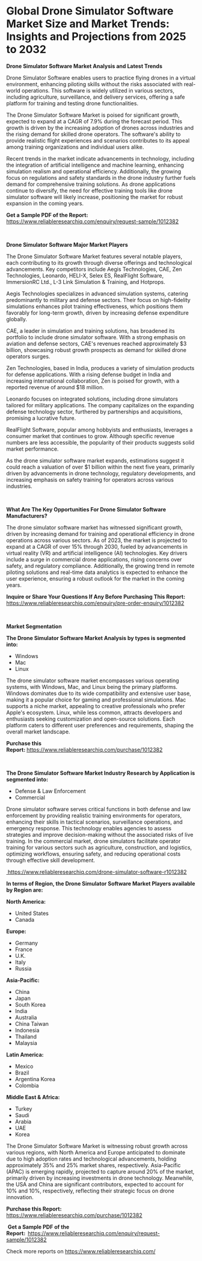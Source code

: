 <p><h1>Global Drone Simulator Software Market Size and Market Trends: Insights and Projections from 2025 to 2032</h1></p><p><strong>Drone Simulator Software Market Analysis and Latest Trends</strong></p>
<p><p>Drone Simulator Software enables users to practice flying drones in a virtual environment, enhancing piloting skills without the risks associated with real-world operations. This software is widely utilized in various sectors, including agriculture, surveillance, and delivery services, offering a safe platform for training and testing drone functionalities.</p><p>The Drone Simulator Software Market is poised for significant growth, expected to expand at a CAGR of 7.9% during the forecast period. This growth is driven by the increasing adoption of drones across industries and the rising demand for skilled drone operators. The software's ability to provide realistic flight experiences and scenarios contributes to its appeal among training organizations and individual users alike.</p><p>Recent trends in the market indicate advancements in technology, including the integration of artificial intelligence and machine learning, enhancing simulation realism and operational efficiency. Additionally, the growing focus on regulations and safety standards in the drone industry further fuels demand for comprehensive training solutions. As drone applications continue to diversify, the need for effective training tools like drone simulator software will likely increase, positioning the market for robust expansion in the coming years.</p></p>
<p><strong>Get a Sample PDF of the Report:&nbsp;</strong> <a href="https://www.reliableresearchiq.com/enquiry/request-sample/1012382?utm_campaign=2310&utm_medium=2&utm_source=Github&utm_content=ia&utm_term=06032025&utm_id=drone-simulator-software">https://www.reliableresearchiq.com/enquiry/request-sample/1012382</a></p>
<p>&nbsp;</p>
<p><strong>Drone Simulator Software Major Market Players</strong></p>
<p><p>The Drone Simulator Software Market features several notable players, each contributing to its growth through diverse offerings and technological advancements. Key competitors include Aegis Technologies, CAE, Zen Technologies, Leonardo, HELI-X, Selex ES, RealFlight Software, ImmersionRC Ltd., L-3 Link Simulation & Training, and Hotprops.</p><p>Aegis Technologies specializes in advanced simulation systems, catering predominantly to military and defense sectors. Their focus on high-fidelity simulations enhances pilot training effectiveness, which positions them favorably for long-term growth, driven by increasing defense expenditure globally.</p><p>CAE, a leader in simulation and training solutions, has broadened its portfolio to include drone simulator software. With a strong emphasis on aviation and defense sectors, CAE's revenues reached approximately $3 billion, showcasing robust growth prospects as demand for skilled drone operators surges.</p><p>Zen Technologies, based in India, produces a variety of simulation products for defense applications. With a rising defense budget in India and increasing international collaboration, Zen is poised for growth, with a reported revenue of around $18 million. </p><p>Leonardo focuses on integrated solutions, including drone simulators tailored for military applications. The company capitalizes on the expanding defense technology sector, furthered by partnerships and acquisitions, promising a lucrative future.</p><p>RealFlight Software, popular among hobbyists and enthusiasts, leverages a consumer market that continues to grow. Although specific revenue numbers are less accessible, the popularity of their products suggests solid market performance.</p><p>As the drone simulator software market expands, estimations suggest it could reach a valuation of over $1 billion within the next five years, primarily driven by advancements in drone technology, regulatory developments, and increasing emphasis on safety training for operators across various industries.</p></p>
<p>&nbsp;</p>
<p><strong>What Are The Key Opportunities For Drone Simulator Software Manufacturers?</strong></p>
<p><p>The drone simulator software market has witnessed significant growth, driven by increasing demand for training and operational efficiency in drone operations across various sectors. As of 2023, the market is projected to expand at a CAGR of over 15% through 2030, fueled by advancements in virtual reality (VR) and artificial intelligence (AI) technologies. Key drivers include a surge in commercial drone applications, rising concerns over safety, and regulatory compliance. Additionally, the growing trend in remote piloting solutions and real-time data analytics is expected to enhance the user experience, ensuring a robust outlook for the market in the coming years.</p></p>
<p><strong>Inquire or Share Your Questions If Any Before Purchasing This Report:</strong> <a href="https://www.reliableresearchiq.com/enquiry/pre-order-enquiry/1012382?utm_campaign=2310&utm_medium=2&utm_source=Github&utm_content=ia&utm_term=06032025&utm_id=drone-simulator-software">https://www.reliableresearchiq.com/enquiry/pre-order-enquiry/1012382</a></p>
<p>&nbsp;</p>
<p><strong>Market Segmentation</strong></p>
<p><strong>The Drone Simulator Software Market Analysis by types is segmented into:</strong></p>
<p><ul><li>Windows</li><li>Mac</li><li>Linux</li></ul></p>
<p><p>The drone simulator software market encompasses various operating systems, with Windows, Mac, and Linux being the primary platforms. Windows dominates due to its wide compatibility and extensive user base, making it a popular choice for gaming and professional simulations. Mac supports a niche market, appealing to creative professionals who prefer Apple's ecosystem. Linux, while less common, attracts developers and enthusiasts seeking customization and open-source solutions. Each platform caters to different user preferences and requirements, shaping the overall market landscape.</p></p>
<p><strong>Purchase this Report:&nbsp;</strong><a href="https://www.reliableresearchiq.com/purchase/1012382?utm_campaign=2310&utm_medium=2&utm_source=Github&utm_content=ia&utm_term=06032025&utm_id=drone-simulator-software">https://www.reliableresearchiq.com/purchase/1012382</a></p>
<p>&nbsp;</p>
<p><strong>The Drone Simulator Software Market Industry Research by Application is segmented into:</strong></p>
<p><ul><li>Defense & Law Enforcement</li><li>Commercial</li></ul></p>
<p><p>Drone simulator software serves critical functions in both defense and law enforcement by providing realistic training environments for operators, enhancing their skills in tactical scenarios, surveillance operations, and emergency response. This technology enables agencies to assess strategies and improve decision-making without the associated risks of live training. In the commercial market, drone simulators facilitate operator training for various sectors such as agriculture, construction, and logistics, optimizing workflows, ensuring safety, and reducing operational costs through effective skill development.</p></p>
<p><a href="https://www.reliableresearchiq.com/drone-simulator-software-r1012382?utm_campaign=2310&utm_medium=2&utm_source=Github&utm_content=ia&utm_term=06032025&utm_id=drone-simulator-software">&nbsp;https://www.reliableresearchiq.com/drone-simulator-software-r1012382</a></p>
<p><strong>In terms of Region, the Drone Simulator Software Market Players available by Region are:</strong></p>
<p>
    <p> <strong> North America: </strong>
        <ul>
            <li>United States</li>
            <li>Canada</li>
        </ul>
        </p> 
    <p> <strong> Europe: </strong>
        <ul>
            <li>Germany</li>
            <li>France</li>
            <li>U.K.</li>
            <li>Italy</li>
            <li>Russia</li>
        </ul>
        </p> 
    <p> <strong> Asia-Pacific: </strong>
        <ul>
            <li>China</li>
            <li>Japan</li>
            <li>South Korea</li>
            <li>India</li>
            <li>Australia</li>
            <li>China Taiwan</li>
            <li>Indonesia</li>
            <li>Thailand</li>
            <li>Malaysia</li>
        </ul>
        </p> 
    <p> <strong> Latin America: </strong>
        <ul>
            <li>Mexico</li>
            <li>Brazil</li>
            <li>Argentina Korea</li>
            <li>Colombia</li>
        </ul>
        </p> 
    <p> <strong> Middle East & Africa: </strong>
        <ul>
            <li>Turkey</li>
            <li>Saudi</li>
            <li>Arabia</li>
            <li>UAE</li>
            <li>Korea</li>
        </ul>
    </p>
    </p>
<p><p>The Drone Simulator Software Market is witnessing robust growth across various regions, with North America and Europe anticipated to dominate due to high adoption rates and technological advancements, holding approximately 35% and 25% market shares, respectively. Asia-Pacific (APAC) is emerging rapidly, projected to capture around 20% of the market, primarily driven by increasing investments in drone technology. Meanwhile, the USA and China are significant contributors, expected to account for 10% and 10%, respectively, reflecting their strategic focus on drone innovation.</p></p>
<p><strong>Purchase this Report: </strong><a href="https://www.reliableresearchiq.com/purchase/1012382?utm_campaign=2310&utm_medium=2&utm_source=Github&utm_content=ia&utm_term=06032025&utm_id=drone-simulator-software">https://www.reliableresearchiq.com/purchase/1012382</a></p>
<p>&nbsp;<strong>Get a Sample PDF of the Report:&nbsp;&nbsp;</strong><a href="https://www.reliableresearchiq.com/enquiry/request-sample/1012382?utm_campaign=2310&utm_medium=2&utm_source=Github&utm_content=ia&utm_term=06032025&utm_id=drone-simulator-software">https://www.reliableresearchiq.com/enquiry/request-sample/1012382</a></p>
<p><strong></strong></p>
<p>Check more reports on <a href="https://www.reliableresearchiq.com/?utm_campaign=2310&utm_medium=2&utm_source=Github&utm_content=ia&utm_term=06032025&utm_id=drone-simulator-software">https://www.reliableresearchiq.com/</a></p>